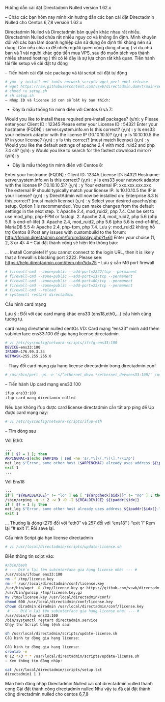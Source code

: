 Hướng dẫn cài đặt Directadmin Nulled version 1.62.x

– Chào các bạn hôm nay mình xin hướng đẫn các bạn cài đặt Directadmin Nulled cho Centos 6,7,8 version 1.62.x

Directadmin Nulled và Directadmin bản quyền khác nhau rất nhiều.
Directadmin Nulled chứa rất nhiều nguy cơ và không ổn định. Mình khuyên đối với các bạn làm doanh nghiệp cần sử dụng ổn định thì không nên sử dụng. Còn nếu chia ra để nhiều người quen cùng dùng chung ( ví dụ như bạn và 1 vài người khác góp tiền mua VPS, sau đó muốn tách vps thành nhiều shared hosting ) thì có lẽ đây là sự lựa chọn rất khả quan.
Tiến hành tải file setup về cài đặt tự động

– Tiến hành cài đặt các package và tải script cài đặt tự động

```bash
# yum -y install net-tools network-scripts wget perl epel-release
# wget https://raw.githubusercontent.com/vswb/directadmin.damvt/main/setup.sh
# chmod +x setup.sh
# sh setup.sh
– Nhập ID và license id con số bất kỳ bạn thích:
```

+ Đây là mẫu thông tin mình điền với Centos 6 và 7:

Would you like to install these required pre-install packages? (y/n): y
Please enter your Client ID : 12345
Please enter your License ID : 54321
Enter your hostname (FQDN) : server.system.info.vn
Is this correct? (y,n) : y
Is ens33 your network adaptor with the license IP (10.10.10.5)? (y,n) :y
Is 10.10.10.5 the IP in your license? (y,n) : y
Is this correct? (must match license) (y,n) : y
Would you like the default settings of apache 2.4 with mod_ruid2 and php 7.4 cli? (y/n): y
Would you like to search for the fastest download mirror? (y/n): y
+ Đây là mẫu thông tin mình điền với Centos 8:


Enter your hostname (FQDN) :
Client ID: 12345
License ID: 54321
Hostname: server.system.info.vn
Is this correct? (y,n) : y
Is ens33 your network adaptor with the license IP (10.10.10.5)? (y,n) : y
Your external IP: xxx.xxx.xxx.xxx
The external IP should typically match your license IP.
Is 10.10.10.5 the IP in your license? (y,n) : y
DirectAdmin will now be installed on: Enterprise 8.3
Is this correct? (must match license) (y,n) : y
Select your desired apache/php setup. Option 1 is recommended.
You can make changes from the default settings in the next step.
1: Apache 2.4, mod_ruid2, php 7.4. Can be set to use mod_php, php-FPM or fastcgi.
2: Apache 2.4, mod_ruid2, php 5.6 (php 5.6 is end-of-life)
3: Apache 2.4, mod_ruid2, php 5.6 (php 5.6 is end-of-life), MariaDB 5.5
4: Apache 2.4, php-fpm, php 7.4.
   Lưu ý: mod_ruid2 không hỗ trợ Centos 8 
Post any issues with custombuild to the forum: http://forum.directadmin.com/forumdisplay.php?f=61
Enter your choice (1, 2, 3 or 4): 4
– Cài đặt thành công sẽ hiện lên thông báo:

...
Install Complete!
If you cannot connect to the login URL, then it is likely that a firewall is blocking port 2222. Please see:
https://help.directadmin.com/item.php?id=75
– Lưu ý cần Mở port firewall

```bash
# firewall-cmd --zone=public --add-port=2222/tcp --permanent
# firewall-cmd --zone=public --add-port=21/tcp --permanent
# firewall-cmd --zone=public --add-port=80/tcp --permanent
# firewall-cmd --zone=public --add-port=25/tcp --permanent
# firewall-cmd --reload
# systemctl restart directadmin
```

Cấu hình card mạng

Lưu ý : Đối với các card mạng khác ens33 (ens18,eth0,…) cấu hình cũng tương tự.

card mang directamin nulled centOs
VD: Card mạng “ens33” mình add thêm subinterface ens33:100 để gia hạng license directadmin.

```bash
# vi /etc/sysconfig/network-scripts/ifcfg-ens33:100
DEVICE=ens33:100
IPADDR=176.99.3.34
NETMASK=255.255.255.0
```

– Thay đổi card mạng gia hạng license directadmin trong directadmin.conf

```bash
# /usr/bin/perl -pi -e 's/^ethernet_dev=.*/ethernet_dev=ens33:100/' /usr/local/directadmin/conf/directadmin.conf
```

– Tiến hành Up card mạng ens33:100

```bash
ifup ens33:100
ifup card mang directamin nulled
```

Nếu bạn không ifup được card license directadmin cần tắt arp ping để Up được card mạng này:

```bash
# vi /etc/sysconfig/network-scripts/ifup-eth
```

– Tìm dòng sau

Với Eth0:

```bash
...
if [ $? = 1 ]; then
ARPINGMAC=$(echo $ARPING | sed -ne 's/.*\[\(.*\)\].*/\1/p')
net_log $"Error, some other host ($ARPINGMAC) already uses address ${ipaddr[$idx]}."
exit 1
...
```

Với Ens18

```bash
...
if [ "${REALDEVICE}" != "lo" ] && [ "${arpcheck[$idx]}" != "no" ] ; then
/sbin/arping -q -c 2 -w 3 -D -I ${REALDEVICE} ${ipaddr[$idx]}
if [ $? = 1 ]; then
net_log $"Error, some other host already uses address ${ipaddr[$idx]}."
exit 1
```

...
Thường là dòng (279 đối với “eth0” và 257 đối với “ens18” ) “exit 1” Rem lại “# exit 1”. Rồi save lại.

Cấu hình Script gia hạn license directadmin

```bash
# vi /usr/local/directadmin/scripts/update-license.sh
```

Điền thông tin scipt vào:

```bash
#/bin/bash
# --- Điền lại tên subinterface gia hạng license nhé! --- #
/usr/sbin/ifdown ens33:100
rm -f /tmp/license.key
rm -f /usr/local/directadmin/conf/license.key
/usr/bin/wget -O /tmp/license.key.gz https://github.com/vswb/directadmin.damvt/raw/main/license.key.gz
/usr/bin/gunzip /tmp/license.key.gz
mv /tmp/license.key /usr/local/directadmin/conf/
chmod 600 /usr/local/directadmin/conf/license.key
chown diradmin:diradmin /usr/local/directadmin/conf/license.key
 # --- Điền lại tên subinterface gia hạng license nhé! --- #
/usr/sbin/ifup ens33:100
/bin/systemctl restart directadmin.service
Chạy thử Script bằng lệnh sau!

sh /usr/local/directadmin/scripts/update-license.sh
Cấu hình tự động gia hạng license:

Cấu hình tự động gia hạng license:
crontab -e
0 12 */3 * * /usr/local/directadmin/scripts/update-license.sh
– Xem thông tin đăng nhập:

cat /usr/local/directadmin/scripts/setup.txt
directadmin1 1 1
```

Màn hình đăng nhập Directadmin Nulled
cai dat directadmin nulled thanh cong
Cài đặt thành công directadmin nulled
Như vậy ta đã cài đặt thành công directadmin nulled cho centos 6,7,8